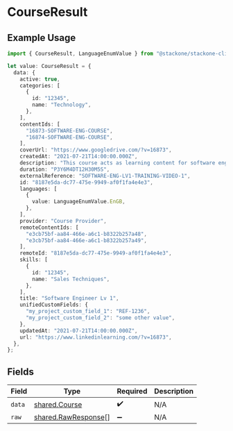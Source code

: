 # CourseResult

## Example Usage

```typescript
import { CourseResult, LanguageEnumValue } from "@stackone/stackone-client-ts/sdk/models/shared";

let value: CourseResult = {
  data: {
    active: true,
    categories: [
      {
        id: "12345",
        name: "Technology",
      },
    ],
    contentIds: [
      "16873-SOFTWARE-ENG-COURSE",
      "16874-SOFTWARE-ENG-COURSE",
    ],
    coverUrl: "https://www.googledrive.com/?v=16873",
    createdAt: "2021-07-21T14:00:00.000Z",
    description: "This course acts as learning content for software engineers.",
    duration: "P3Y6M4DT12H30M5S",
    externalReference: "SOFTWARE-ENG-LV1-TRAINING-VIDEO-1",
    id: "8187e5da-dc77-475e-9949-af0f1fa4e4e3",
    languages: [
      {
        value: LanguageEnumValue.EnGB,
      },
    ],
    provider: "Course Provider",
    remoteContentIds: [
      "e3cb75bf-aa84-466e-a6c1-b8322b257a48",
      "e3cb75bf-aa84-466e-a6c1-b8322b257a49",
    ],
    remoteId: "8187e5da-dc77-475e-9949-af0f1fa4e4e3",
    skills: [
      {
        id: "12345",
        name: "Sales Techniques",
      },
    ],
    title: "Software Engineer Lv 1",
    unifiedCustomFields: {
      "my_project_custom_field_1": "REF-1236",
      "my_project_custom_field_2": "some other value",
    },
    updatedAt: "2021-07-21T14:00:00.000Z",
    url: "https://www.linkedinlearning.com/?v=16873",
  },
};
```

## Fields

| Field                                                             | Type                                                              | Required                                                          | Description                                                       |
| ----------------------------------------------------------------- | ----------------------------------------------------------------- | ----------------------------------------------------------------- | ----------------------------------------------------------------- |
| `data`                                                            | [shared.Course](../../../sdk/models/shared/course.md)             | :heavy_check_mark:                                                | N/A                                                               |
| `raw`                                                             | [shared.RawResponse](../../../sdk/models/shared/rawresponse.md)[] | :heavy_minus_sign:                                                | N/A                                                               |